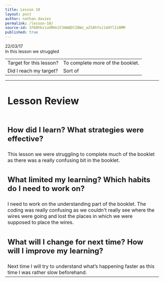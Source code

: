 ```yaml
---
title: Lesson 10
layout: post
author: nathan.davies
permalink: /lesson-10/
source-id: 1F60hkziuURHnJC5AWQOlI8Wz_aZtAhYxilddYlIz0MM
published: true
---
```


   22/03/17<br/>
   In this lesson we struggled


<table>
  <tr>
    <td>Target for this lesson?</td>
    <td>To complete more of the booklet.</td>
  </tr>
  <tr>
    <td>Did I reach my target? </td>
    <td> Sort of</td>
  </tr>
</table>


<table>
  <tr>
  <td><h1>Lesson Review</h1></td>
  </tr>
  <tr>
  <td><h2>How did I learn? What strategies were effective?</h2></td>
  </tr>
  <tr>
    <td>This lesson we were struggling to complete much of the booklet as there was a really confusing bit in the booklet.</td>
  </tr>
  <tr>
  <td><h2>What limited my learning? Which habits do I need to work on?</h2></td>
  </tr>
  <tr>
    <td>I need to work on the understanding part of the booklet. The coding was really confusing as we couldn't really see where the wires were going and lost the places in which we were supposed to place the wires.</td>
  </tr>
  <tr>
  <td><h2>What will I change for next time? How will I improve my learning?</h2></td>
  </tr>
  <tr>
    <td>Next time I will try to understand what’s happening faster as this time I was rather slow beforehand.</td>
  </tr>
</table>


